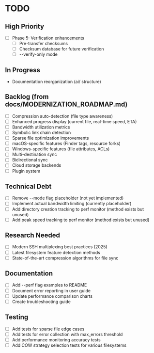 # TODO

## High Priority
- [ ] Phase 5: Verification enhancements
  - [ ] Pre-transfer checksums
  - [ ] Checksum database for future verification
  - [ ] --verify-only mode

## In Progress
- Documentation reorganization (ai/ structure)

## Backlog (from docs/MODERNIZATION_ROADMAP.md)
- [ ] Compression auto-detection (file type awareness)
- [ ] Enhanced progress display (current file, real-time speed, ETA)
- [ ] Bandwidth utilization metrics
- [ ] Symbolic link chain detection
- [ ] Sparse file optimization improvements
- [ ] macOS-specific features (Finder tags, resource forks)
- [ ] Windows-specific features (file attributes, ACLs)
- [ ] Multi-destination sync
- [ ] Bidirectional sync
- [ ] Cloud storage backends
- [ ] Plugin system

## Technical Debt
- [ ] Remove --mode flag placeholder (not yet implemented)
- [ ] Implement actual bandwidth limiting (currently placeholder)
- [ ] Add directory creation tracking to perf monitor (method exists but unused)
- [ ] Add peak speed tracking to perf monitor (method exists but unused)

## Research Needed
- [ ] Modern SSH multiplexing best practices (2025)
- [ ] Latest filesystem feature detection methods
- [ ] State-of-the-art compression algorithms for file sync

## Documentation
- [ ] Add --perf flag examples to README
- [ ] Document error reporting in user guide
- [ ] Update performance comparison charts
- [ ] Create troubleshooting guide

## Testing
- [ ] Add tests for sparse file edge cases
- [ ] Add tests for error collection with max_errors threshold
- [ ] Add performance monitoring accuracy tests
- [ ] Add COW strategy selection tests for various filesystems
